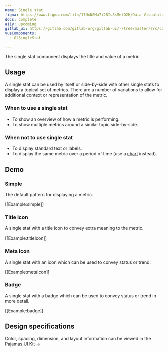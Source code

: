 ```yaml
---
name: Single stat
figma: https://www.figma.com/file/17NxNEMa7i28Is8sMetO2H/Data-Visualization?node-id=275%3A731
docs: complete
a11y: upcoming
gitlab_ui: https://gitlab.com/gitlab-org/gitlab-ui/-/tree/master/src/components/charts/single_stat
vueComponents:
  - GlSingleStat

---
```


The single stat component displays the title and value of a metric.

## Usage

A single stat can be used by itself or side-by-side with other single stats to display a topical set of metrics. There are a number of variations to allow for additional context or representation of the metric.

### When to use a single stat

- To show an overview of how a metric is performing.
- To show multiple metrics around a similar topic side-by-side.

### When not to use single stat

- To display standard text or labels.
- To display the same metric over a period of time (use a [chart](contents/data-visualization/charts) instead).

## Demo

### Simple

The default pattern for displaying a metric.

[[Example:simple]]

### Title icon

A single stat with a title icon to convey extra meaning to the metric.

[[Example:titleIcon]] 

### Meta icon

A single stat with an icon which can be used to convey status or trend.

[[Example:metaIcon]] 

### Badge

A single stat with a badge which can be used to convey status or trend in more detail.

[[Example:badge]] 


## Design specifications

Color, spacing, dimension, and layout information can be viewed in the [Pajamas UI Kit →](https://www.figma.com/file/17NxNEMa7i28Is8sMetO2H/Data-Visualization?node-id=275%3A731)

